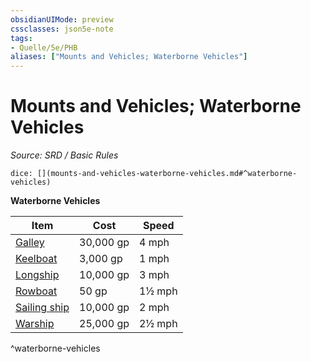 ```yaml
---
obsidianUIMode: preview
cssclasses: json5e-note
tags:
- Quelle/5e/PHB
aliases: ["Mounts and Vehicles; Waterborne Vehicles"]
---
```

# Mounts and Vehicles; Waterborne Vehicles
*Source: SRD / Basic Rules* 

`dice: [](mounts-and-vehicles-waterborne-vehicles.md#^waterborne-vehicles)`

**Waterborne Vehicles**

| Item | Cost | Speed |
|------|------|-------|
| [Galley](../Gegenstände/galley.md) | 30,000 gp | 4 mph |
| [Keelboat](../Gegenstände/keelboat.md) | 3,000 gp | 1 mph |
| [Longship](../Gegenstände/longship.md) | 10,000 gp | 3 mph |
| [Rowboat](../Gegenstände/rowboat.md) | 50 gp | 1½ mph |
| [Sailing ship](../Gegenstände/sailing-ship.md) | 10,000 gp | 2 mph |
| [Warship](../Gegenstände/warship.md) | 25,000 gp | 2½ mph |
^waterborne-vehicles